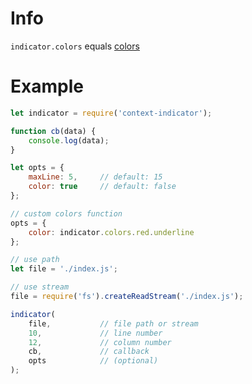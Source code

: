 # Info
`indicator.colors` equals [colors](https://www.npmjs.com/package/colors)
      
# Example
```javascript
let indicator = require('context-indicator');

function cb(data) {
    console.log(data);
}

let opts = {
    maxLine: 5,     // default: 15
    color: true     // default: false
};

// custom colors function
opts = {
    color: indicator.colors.red.underline
};

// use path
let file = './index.js';

// use stream
file = require('fs').createReadStream('./index.js');

indicator(
    file,           // file path or stream
    10,             // line number
    12,             // column number
    cb,             // callback
    opts            // (optional)
);
```
